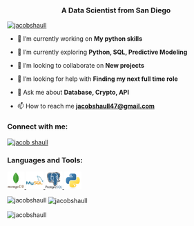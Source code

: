 <h3 align="center">A  Data Scientist from San Diego</h3>

<p align="left"> <a href="https://github.com/ryo-ma/github-profile-trophy"><img src="https://github-profile-trophy.vercel.app/?username=jacobshaull" alt="jacobshaull" /></a> </p>

- 🔭 I’m currently working on **My python skills**

- 🌱 I’m currently exploring **Python, SQL, Predictive Modeling**

- 👯 I’m looking to collaborate on **New projects**

- 🤝 I’m looking for help with **Finding my next full time role**

- 💬 Ask me about **Database, Crypto, API**

- 📫 How to reach me **jacobshaull47@gmail.com**

<h3 align="left">Connect with me:</h3>
<p align="left">
<a href="https://linkedin.com/in/jacob shaull" target="blank"><img align="center" src="https://raw.githubusercontent.com/rahuldkjain/github-profile-readme-generator/master/src/images/icons/Social/linked-in-alt.svg" alt="jacob shaull" height="30" width="40" /></a>
</p>

<h3 align="left">Languages and Tools:</h3>
<p align="left"> <a href="https://www.mongodb.com/" target="_blank" rel="noreferrer"> <img src="https://raw.githubusercontent.com/devicons/devicon/master/icons/mongodb/mongodb-original-wordmark.svg" alt="mongodb" width="40" height="40"/> </a> <a href="https://www.mysql.com/" target="_blank" rel="noreferrer"> <img src="https://raw.githubusercontent.com/devicons/devicon/master/icons/mysql/mysql-original-wordmark.svg" alt="mysql" width="40" height="40"/> </a> <a href="https://www.postgresql.org" target="_blank" rel="noreferrer"> <img src="https://raw.githubusercontent.com/devicons/devicon/master/icons/postgresql/postgresql-original-wordmark.svg" alt="postgresql" width="40" height="40"/> </a> <a href="https://www.python.org" target="_blank" rel="noreferrer"> <img src="https://raw.githubusercontent.com/devicons/devicon/master/icons/python/python-original.svg" alt="python" width="40" height="40"/> </a> </p>

<p><img align="left" src="https://github-readme-stats.vercel.app/api/top-langs?username=jacobshaull&show_icons=true&locale=en&layout=compact" alt="jacobshaull" /></p>

<p>&nbsp;<img align="center" src="https://github-readme-stats.vercel.app/api?username=jacobshaull&show_icons=true&locale=en" alt="jacobshaull" /></p>

<p><img align="center" src="https://github-readme-streak-stats.herokuapp.com/?user=jacobshaull&" alt="jacobshaull" /></p>
